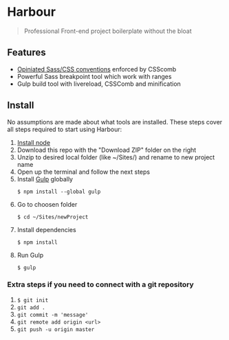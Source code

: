 # Harbour
> Professional Front-end project boilerplate without the bloat

## Features
- [Opiniated Sass/CSS conventions](https://github.com/bartvandebiezen/css-conventions) enforced by CSScomb
- Powerful Sass breakpoint tool which work with ranges
- Gulp build tool with livereload, CSSComb and minification

## Install
No assumptions are made about what tools are installed. These steps cover all steps required to start using Harbour:

1. [Install node](https://nodejs.org/)
2. Download this repo with the "Download ZIP" folder on the right
3. Unzip to desired local folder (like ~/Sites/) and rename to new project name
4. Open up the terminal and follow the next steps
5. Install [Gulp](https://github.com/gulpjs/gulp/blob/master/docs/getting-started.md) globally
	```
	$ npm install --global gulp
	```
6. Go to choosen folder
	```
	$ cd ~/Sites/newProject
	```
7. Install dependencies
	```
	$ npm install
	```
8. Run Gulp
	```
	$ gulp
	```

### Extra steps if you need to connect with a git repository
	
1. ```$ git init```
2. ```git add .```
3. ```git commit -m 'message'```
4. ```git remote add origin <url>```
5. ```git push -u origin master```